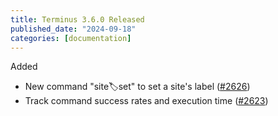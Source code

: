 ```yaml
---
title: Terminus 3.6.0 Released
published_date: "2024-09-18"
categories: [documentation]
---
```

Added

- New command "site:label:set" to set a site's label ([#2626](https://github.com/pantheon-systems/terminus/pull/2626]))
- Track command success rates and execution time ([#2623](https://github.com/pantheon-systems/terminus/pull/2623))

